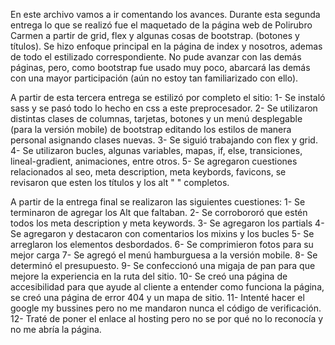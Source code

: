 En este archivo vamos a ir comentando los avances.
Durante esta segunda entrega lo que se realizó fue el maquetado de la página web de Polirubro Carmen a partir de grid, flex y algunas cosas de bootstrap. (botones y títulos).
Se hizo enfoque principal en la página de index y nosotros, ademas de todo el estilizado correspondiente. No pude avanzar con las demás páginas, pero, como bootstrap fue usado muy poco, abarcará las demás con una mayor participación (aún no estoy tan familiarizado con ello). 



A partir de esta tercera entrega se estilizó por completo el sitio:
1- Se instaló sass y se pasó todo lo hecho en css a este preprocesador. 
2- Se utilizaron distintas clases de columnas, tarjetas, botones y un menú desplegable (para la versión mobile) de bootstrap editando los estilos de manera personal asignando clases nuevas.
3- Se siguió trabajando con flex y grid.
4- Se utilizaron bucles, algunas variables, mapas, if, else, transiciones, lineal-gradient, animaciones, entre otros. 
5- Se agregaron cuestiones relacionados al seo, meta description, meta keybords, favicons, se revisaron que esten los títulos y los alt " " completos. 

A partir de la entrega final se realizaron las siguientes cuestiones:
1- Se terminaron de agregar los Alt que faltaban.
2- Se corrobororó que estén todos los meta description y meta keywords.
3- Se agregaron los partials
4- Se agregaron y destacaron con comentarios los mixins y los bucles
5- Se arreglaron los elementos desbordados.
6- Se comprimieron fotos para su mejor carga
7- Se agregó el menú hamburguesa a la versión mobile.
8- Se determinó el presupuesto. 
9- Se confeccionó una migaja de pan para que mejore la experiencia en la ruta del sitio.
10- Se creó una página de accesibilidad para que ayude al cliente a entender como funciona la página, se creó una página de error 404 y un mapa de sitio. 
11- Intenté hacer el google my bussines pero no me mandaron nunca el código de verificación.
12- Traté de poner el enlace al hosting pero no se por qué no lo reconocía y no me abría la página. 